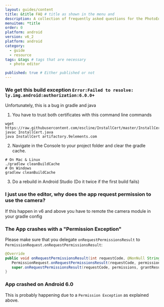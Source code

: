 ```yaml
---
layout: guides/content
title: &title FAQ # title as shown in the menu and 
description: A collection of frequently asked questions for the PhotoEditor SDK for Android including build exceptions, camera permission and known issues.
menuitem: *title
order: 0
platform: android
version: v6_2
platform: android
category: 
  - guide
  - resource
tags: &tags # tags that are necessary
  - photo editor 

published: true # Either published or not 
---
```


### We get this build exception `Error:Failed to resolve: ly.img.android:authorization:6.0.0+`

Unfortunately, this is a bug in gradle and java

1. You have to trust both certificates with this command line commands
```
wget https://raw.githubusercontent.com/escline/InstallCert/master/InstallCert.java
javac InstallCert.java
java InstallCert artifactory.9elements.com
```

2. Navigate in the Console to your project folder and clear the gradle cache.
```
# On Mac & Linux
./gradlew cleanBuildCache
# On Windows
gradlew cleanBuildCache
```

3. Do a rebuild in Android Studio (Do it twice if the first build fails)

### I just use the editor, why does the app request permission to use the camera?

If this happen in v6 and above you have to remote the camera module in your gradle config

### The App crashes with a "Permission Exception"

Please make sure that you delegate `onRequestPermissionsResult` to
`PermissionRequest.onRequestPermissionsResult`:

```java
@Override
public void onRequestPermissionsResult(int requestCode, @NonNull String[] permissions, @NonNull int[] grantResults) {
   PermissionRequest.onRequestPermissionsResult(requestCode, permissions, grantResults);
   super.onRequestPermissionsResult(requestCode, permissions, grantResults);
}
```

### App crashed on Android 6.0

This is probably happening due to a `Permission Exception` as explained above.

